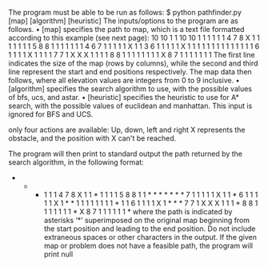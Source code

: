 The program must be able to be run as follows:
$ python pathfinder.py [map] [algorithm] [heuristic]
The inputs/options to the program are as follows.
• [map] specifies the path to map, which is a text file formatted according to this
example (see next page):
10 10
1 1
10 10
1 1 1 1 1 1 4 7 8 X
1 1 1 1 1 1 1 5 8 8
1 1 1 1 1 1 1 4 6 7
1 1 1 1 1 X 1 1 3 6
1 1 1 1 1 X 1 1 1 1
1 1 1 1 1 1 1 1 1 1
6 1 1 1 1 X 1 1 1 1
7 7 1 X X X 1 1 1 1
8 8 1 1 1 1 1 1 1 1
X 8 7 1 1 1 1 1 1 1
The first line indicates the size of the map (rows by columns), while the second and third line represent the start and end positions respectively. The map data then follows, where all elevation values are integers from 0 to 9 inclusive.
• [algorithm] specifies the search algorithm to use, with the possible values of bfs,
ucs, and astar.
• [heuristic] specifies the heuristic to use for A* search, with the possible values of euclidean and manhattan. This input is ignored for BFS and UCS.

only four actions are available: Up, down, left and right
X represents the obstacle, and the position with X can't be reached.

The program will then print to standard output the path returned by the search algorithm, in the following format:
* * * 1 1 1 4 7 8 X
1 1 * 1 1 1 1 5 8 8
1 1 * * * * * * * 7
1 1 1 1 1 X 1 1 * 6
1 1 1 1 1 X 1 * * 1
1 1 1 1 1 1 1 * 1 1
6 1 1 1 1 X 1 * * *
7 7 1 X X X 1 1 1 *
8 8 1 1 1 1 1 1 1 *
X 8 7 1 1 1 1 1 1 *
where the path is indicated by asterisks ‘*’ superimposed on the original map beginning
from the start position and leading to the end position. Do not include extraneous
spaces or other characters in the output.
If the given map or problem does not have a feasible path, the program will print null
